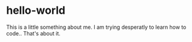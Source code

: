 # hello-world
This is a little something about me. I am trying desperatly to learn how to code.. That's about it. 
